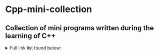 # Cpp-mini-collection
## Collection of mini programs written during the learning of C++

<details>

  <summary>Full link list found below: </summary>

-[Obligitory FizzBuzz](https://github.com/hickmana97/Cpp-mini-collection/blob/main/cppfileshere/FizzBuzz.cpp)

-[Leap year checker](https://github.com/hickmana97/Cpp-mini-collection/blob/main/cppfileshere/LeapYearChecker.cpp)

-[Magic 8-Ball](https://github.com/hickmana97/Cpp-mini-collection/blob/main/cppfileshere/Magic8Ball.cpp)

-[Calculator for weights on other planets](https://github.com/hickmana97/Cpp-mini-collection/blob/main/cppfileshere/PlanetWeightCalc.cpp)

-[Calculator for solving quadratic equations](https://github.com/hickmana97/Cpp-mini-collection/blob/main/cppfileshere/QuadraticSolver.cpp)

-[Game of Rock Paper Scissors Lizard Spock from Big Bang Theory TV show](https://github.com/hickmana97/Cpp-mini-collection/blob/main/cppfileshere/RockPaperScissorsLizardSpock.cpp)

-[Questionnaire to find out your Hogwarts house](https://github.com/hickmana97/Cpp-mini-collection/blob/main/cppfileshere/SortingHat.cpp)

</details>
